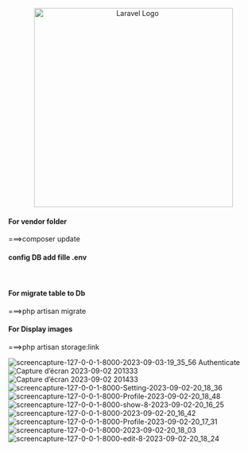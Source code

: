 <p align="center"><a href="https://laravel.com" target="_blank"><img src="https://raw.githubusercontent.com/laravel/art/master/logo-lockup/5%20SVG/2%20CMYK/1%20Full%20Color/laravel-logolockup-cmyk-red.svg" width="400" alt="Laravel Logo"></a></p>

<h4>For vendor folder</h4>
===>composer update<br/>
<h4>config DB add fille .env</h4><br/>
<h4>For migrate table to Db</h4>
===>php artisan migrate<br/>
<h4>For Display images</h4>
===>php artisan storage:link<br/>


![screencapture-127-0-0-1-8000-2023-09-03-19_35_56](https://github.com/YounessidrissiAroussi/Darna-project/assets/92603400/b8325e48-d639-4888-b8e2-d6598166038b)
Authenticate
![Capture d’écran 2023-09-02 201333](https://github.com/YounessidrissiAroussi/Darna-project/assets/92603400/aef8463c-8fa1-44be-ba1b-89df554651f6)
![Capture d’écran 2023-09-02 201433](https://github.com/YounessidrissiAroussi/Darna-project/assets/92603400/cdc172d9-10fe-4cd1-aa13-f8d21bacae65)
![screencapture-127-0-0-1-8000-Setting-2023-09-02-20_18_36](https://github.com/YounessidrissiAroussi/Darna-project/assets/92603400/76e85e9d-0842-439b-94c2-3d93eaae674c)
![screencapture-127-0-0-1-8000-Profile-2023-09-02-20_18_48](https://github.com/YounessidrissiAroussi/Darna-project/assets/92603400/dde89fe6-531c-4ed2-a15c-401e6d563d90)
![screencapture-127-0-0-1-8000-show-8-2023-09-02-20_16_25](https://github.com/YounessidrissiAroussi/Darna-project/assets/92603400/982afe66-1e1d-4ca2-a978-d0eeb30a4cfe)
![screencapture-127-0-0-1-8000-2023-09-02-20_16_42](https://github.com/YounessidrissiAroussi/Darna-project/assets/92603400/97e3c93b-072b-4e13-876e-982390c8c044)
![screencapture-127-0-0-1-8000-Profile-2023-09-02-20_17_31](https://github.com/YounessidrissiAroussi/Darna-project/assets/92603400/84b041de-a9e6-4609-8523-578d2fa8f1c5)
![screencapture-127-0-0-1-8000-2023-09-02-20_18_03](https://github.com/YounessidrissiAroussi/Darna-project/assets/92603400/9a5cf441-d346-4c6e-94f9-716231f2f1cb)
![screencapture-127-0-0-1-8000-edit-8-2023-09-02-20_18_24](https://github.com/YounessidrissiAroussi/Darna-project/assets/92603400/839da834-54ea-4598-bdb8-156305c98c1e)
